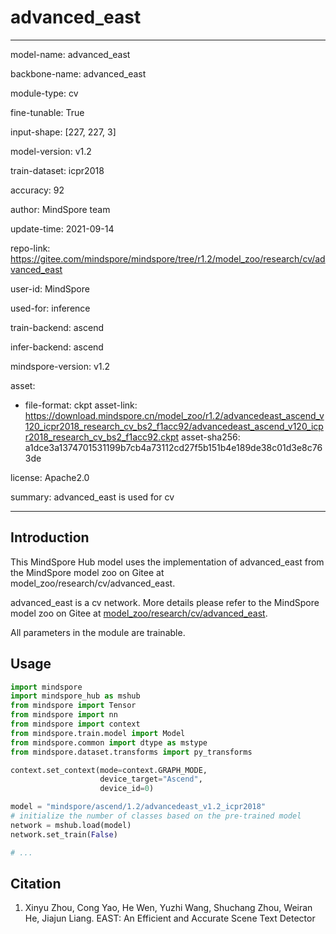 # advanced_east

---

model-name: advanced_east

backbone-name: advanced_east

module-type: cv

fine-tunable: True

input-shape: [227, 227, 3]

model-version: v1.2

train-dataset: icpr2018

accuracy: 92

author: MindSpore team

update-time: 2021-09-14

repo-link: <https://gitee.com/mindspore/mindspore/tree/r1.2/model_zoo/research/cv/advanced_east>

user-id: MindSpore

used-for: inference

train-backend: ascend

infer-backend: ascend

mindspore-version: v1.2

asset:

-
    file-format: ckpt
    asset-link: <https://download.mindspore.cn/model_zoo/r1.2/advancedeast_ascend_v120_icpr2018_research_cv_bs2_f1acc92/advancedeast_ascend_v120_icpr2018_research_cv_bs2_f1acc92.ckpt>
    asset-sha256: a1dce3a1374701531199b7cb4a73112cd27f5b151b4e189de38c01d3e8c763de

license: Apache2.0

summary: advanced_east is used for cv

---

## Introduction

This MindSpore Hub model uses the implementation of advanced_east from the MindSpore model zoo on Gitee at model_zoo/research/cv/advanced_east.

advanced_east is a cv network. More details please refer to the MindSpore model zoo on Gitee at [model_zoo/research/cv/advanced_east](https://gitee.com/mindspore/mindspore/blob/r1.2/model_zoo/research/cv/advanced_east/README.md).

All parameters in the module are trainable.

## Usage

```python
import mindspore
import mindspore_hub as mshub
from mindspore import Tensor
from mindspore import nn
from mindspore import context
from mindspore.train.model import Model
from mindspore.common import dtype as mstype
from mindspore.dataset.transforms import py_transforms

context.set_context(mode=context.GRAPH_MODE,
                    device_target="Ascend",
                    device_id=0)

model = "mindspore/ascend/1.2/advancedeast_v1.2_icpr2018"
# initialize the number of classes based on the pre-trained model
network = mshub.load(model)
network.set_train(False)

# ...
```

## Citation

1. Xinyu Zhou, Cong Yao, He Wen, Yuzhi Wang, Shuchang Zhou, Weiran He, Jiajun Liang. EAST: An Efficient and Accurate Scene Text Detector
